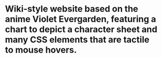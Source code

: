 # Wiki-style website based on the anime Violet Evergarden, featuring a chart to depict a character sheet and many CSS elements that are tactile to mouse hovers.
